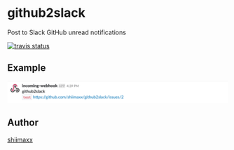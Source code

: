 # github2slack

Post to Slack GitHub unread notifications

[![travis status](https://travis-ci.org/shiimaxx/github2slack.svg?branch=master)](https://travis-ci.org/shiimaxx/github2slack)

## Example

![test](./screenshots/example.png)

## Author

[shiimaxx](https://github.com/shiimaxx)